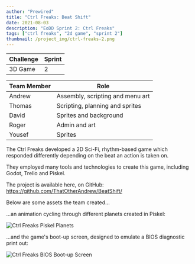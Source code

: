 ```yaml
---
author: "Prewired"
title: "Ctrl Freaks: Beat Shift"
date: 2021-08-03
description: "EoDD Sprint 2: Ctrl Freaks"
tags: ["ctrl freaks", "2d game", "sprint 2"]
thumbnail: /project_img/ctrl-freaks-2.png
---
```


Challenge | Sprint
--- | ---
3D Game | 2

Team Member | Role
--- | ---
Andrew | Assembly, scripting and menu art
Thomas | Scripting, planning and sprites
David | Sprites and background
Roger | Admin and art
Yousef | Sprites

The Ctrl Freaks developed a 2D Sci-Fi, rhythm-based game which responded differently depending on the beat an action is taken on.

They employed many tools and technologies to create this game, including Godot, Trello and Piskel.

The project is available here, on GitHub: https://github.com/ThatOtherAndrew/BeatShift/

Below are some assets the team created...

...an animation cycling through different planets created in Piskel:

![Ctrl Freaks Piskel Planets](/project_img/ctrl-freaks-1.gif)

...and the game's boot-up screen, designed to emulate a BIOS diagnostic print out: 

![Ctrl Freaks BIOS Boot-up Screen](/project_img/ctrl-freaks-3.gif)